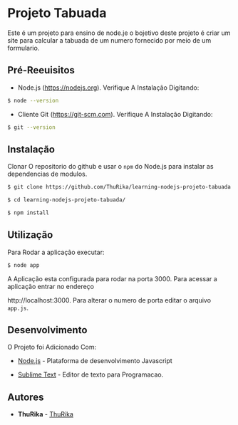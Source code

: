 # Projeto Tabuada

Este é um projeto para ensino de node.je o bojetivo deste projeto é criar um site para calcular a tabuada de um numero fornecido por meio de um formulario.

## Pré-Reeuisitos 

* Node.js (https://nodejs.org). Verifique A Instalação Digitando:

```bash
$ node --version 

```

* Cliente Git (https://git-scm.com). Verifique A Instalação Digitando:
```bash
$ git --version
```

## Instalação

Clonar O repositorio do github e usar o `npm` do Node.js para instalar as dependencias de modulos.

```bash
$ git clone https://github.com/ThuRika/learning-nodejs-projeto-tabuada.git

$ cd learning-nodejs-projeto-tabuada/

$ npm install
```

## Utilização

Para Rodar a aplicação executar:
```bash
$ node app
```

A Aplicação esta configurada para rodar na porta 3000.
Para acessar a aplicação entrar no endereço

http://localhost:3000. Para  alterar o numero de porta editar o arquivo `app.js`.

## Desenvolvimento

O Projeto foi Adicionado Com:

* [Node.js](https://nodejs.org) - Plataforma de desenvolvimento Javascript

* [Sublime Text](https://sublimetext.com) - Editor de texto para Programacao.

## Autores

* **ThuRika** - [ThuRika](https://github.com/ThuRika/)